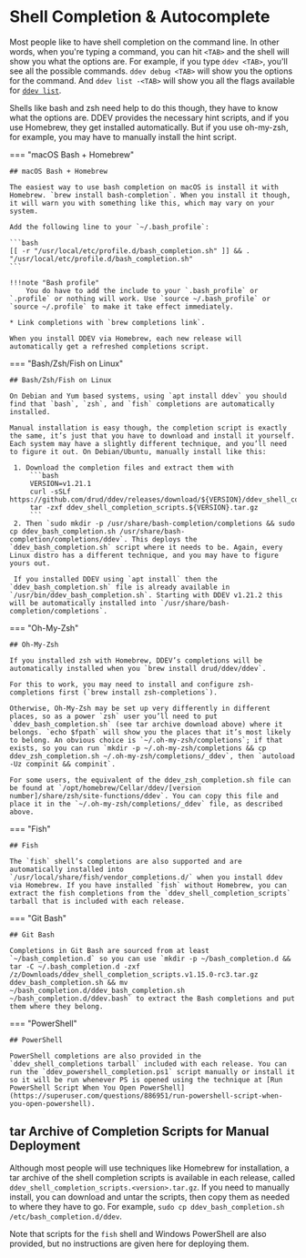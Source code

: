 # Shell Completion & Autocomplete

Most people like to have shell completion on the command line. In other words, when you're typing a command, you can hit `<TAB>` and the shell will show you what the options are. For example, if you type `ddev <TAB>`, you'll see all the possible commands. `ddev debug <TAB>` will show you the options for the command. And `ddev list -<TAB>` will show you all the flags available for [`ddev list`](../usage/commands.md#list).

Shells like bash and zsh need help to do this though, they have to know what the options are. DDEV provides the necessary hint scripts, and if you use Homebrew, they get installed automatically. But if you use oh-my-zsh, for example, you may have to manually install the hint script.

=== "macOS Bash + Homebrew"

    ## macOS Bash + Homebrew

    The easiest way to use bash completion on macOS is install it with Homebrew. `brew install bash-completion`. When you install it though, it will warn you with something like this, which may vary on your system.

    Add the following line to your `~/.bash_profile`:

    ```bash
    [[ -r "/usr/local/etc/profile.d/bash_completion.sh" ]] && . "/usr/local/etc/profile.d/bash_completion.sh"
    ```

    !!!note "Bash profile"
        You do have to add the include to your `.bash_profile` or `.profile` or nothing will work. Use `source ~/.bash_profile` or `source ~/.profile` to make it take effect immediately.

    * Link completions with `brew completions link`.

    When you install DDEV via Homebrew, each new release will automatically get a refreshed completions script.

=== "Bash/Zsh/Fish on Linux"

    ## Bash/Zsh/Fish on Linux

    On Debian and Yum based systems, using `apt install ddev` you should find that `bash`, `zsh`, and `fish` completions are automatically installed.

    Manual installation is easy though, the completion script is exactly the same, it’s just that you have to download and install it yourself. Each system may have a slightly different technique, and you’ll need to figure it out. On Debian/Ubuntu, manually install like this:
      
     1. Download the completion files and extract them with 
         ```bash
         VERSION=v1.21.1
         curl -sSLf https://github.com/drud/ddev/releases/download/${VERSION}/ddev_shell_completion_scripts.${VERSION}.tar.gz
         tar -zxf ddev_shell_completion_scripts.${VERSION}.tar.gz
         ```
     2. Then `sudo mkdir -p /usr/share/bash-completion/completions && sudo cp ddev_bash_completion.sh /usr/share/bash-completion/completions/ddev`. This deploys the `ddev_bash_completion.sh` script where it needs to be. Again, every Linux distro has a different technique, and you may have to figure yours out.

     If you installed DDEV using `apt install` then the `ddev_bash_completion.sh` file is already available in `/usr/bin/ddev_bash_completion.sh`. Starting with DDEV v1.21.2 this will be automatically installed into `/usr/share/bash-completion/completions`.

=== "Oh-My-Zsh"

    ## Oh-My-Zsh

    If you installed zsh with Homebrew, DDEV’s completions will be automatically installed when you `brew install drud/ddev/ddev`.
    
    For this to work, you may need to install and configure zsh-completions first (`brew install zsh-completions`).
    
    Otherwise, Oh-My-Zsh may be set up very differently in different places, so as a power `zsh` user you’ll need to put `ddev_bash_completion.sh` (see tar archive download above) where it belongs. `echo $fpath` will show you the places that it’s most likely to belong. An obvious choice is `~/.oh-my-zsh/completions`; if that exists, so you can run `mkdir -p ~/.oh-my-zsh/completions && cp ddev_zsh_completion.sh ~/.oh-my-zsh/completions/_ddev`, then `autoload -Uz compinit && compinit`.
    
    For some users, the equivalent of the ddev_zsh_completion.sh file can be found at `/opt/homebrew/Cellar/ddev/[version number]/share/zsh/site-functions/ddev`. You can copy this file and place it in the `~/.oh-my-zsh/completions/_ddev` file, as described above.

=== "Fish"

    ## Fish

    The `fish` shell’s completions are also supported and are automatically installed into `/usr/local/share/fish/vendor_completions.d/` when you install ddev via Homebrew. If you have installed `fish` without Homebrew, you can extract the fish completions from the `ddev_shell_completion_scripts` tarball that is included with each release.

=== "Git Bash"

    ## Git Bash

    Completions in Git Bash are sourced from at least `~/bash_completion.d` so you can use `mkdir -p ~/bash_completion.d && tar -C ~/.bash_completion.d -zxf /z/Downloads/ddev_shell_completion_scripts.v1.15.0-rc3.tar.gz ddev_bash_completion.sh && mv ~/bash_completion.d/ddev_bash_completion.sh ~/bash_completion.d/ddev.bash` to extract the Bash completions and put them where they belong.

=== "PowerShell"

    ## PowerShell

    PowerShell completions are also provided in the `ddev_shell_completions tarball` included with each release. You can run the `ddev_powershell_completion.ps1` script manually or install it so it will be run whenever PS is opened using the technique at [Run PowerShell Script When You Open PowerShell](https://superuser.com/questions/886951/run-powershell-script-when-you-open-powershell).

## tar Archive of Completion Scripts for Manual Deployment

Although most people will use techniques like Homebrew for installation, a tar archive of the shell completion scripts is available in each release, called `ddev_shell_completion_scripts.<version>.tar.gz`. If you need to manually install, you can download and untar the scripts, then copy them as needed to where they have to go. For example, `sudo cp ddev_bash_completion.sh /etc/bash_completion.d/ddev`.

Note that scripts for the `fish` shell and Windows PowerShell are also provided, but no instructions are given here for deploying them.
